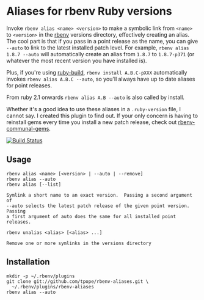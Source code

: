 # Aliases for rbenv Ruby versions

Invoke `rbenv alias <name> <version>` to make a symbolic link from `<name>` to
`<version>` in the [rbenv][] versions directory, effectively creating an
alias.  The cool part is that if you pass in a point release as the name, you
can give `--auto` to link to the latest installed patch level.  For example,
`rbenv alias 1.8.7 --auto` will automatically create an alias from `1.8.7` to
`1.8.7-p371` (or whatever the most recent version you have installed is).

Plus, if you're using [ruby-build][], `rbenv install A.B.C-pXXX` automatically
invokes `rbenv alias A.B.C --auto`, so you'll always have up to date aliases
for point releases.

From ruby 2.1 onwards `rbenv alias A.B --auto` is also called by install.

Whether it's a good idea to use these aliases in a `.ruby-version` file, I
cannot say.  I created this plugin to find out.  If your only concern is
having to reinstall gems every time you install a new patch release, check out
[rbenv-communal-gems][].

[![Build Status](https://travis-ci.org/ianheggie/rbenv-aliases.png?branch=master)](https://travis-ci.org/ianheggie/rbenv-aliases)

## Usage

    rbenv alias <name> [<version> | --auto | --remove]
    rbenv alias --auto
    rbenv alias [--list]

    Symlink a short name to an exact version.  Passing a second argument of
    --auto selects the latest patch release of the given point version.  Passing
    a first argument of auto does the same for all installed point releases.

    rbenv unalias <alias> [<alias> ...]

    Remove one or more symlinks in the versions directory


## Installation

    mkdir -p ~/.rbenv/plugins
    git clone git://github.com/tpope/rbenv-aliases.git \
      ~/.rbenv/plugins/rbenv-aliases
    rbenv alias --auto

[rbenv]: https://github.com/sstephenson/rbenv
[ruby-build]: https://github.com/sstephenson/ruby-build
[rbenv-communal-gems]: https://github.com/tpope/rbenv-communal-gems
